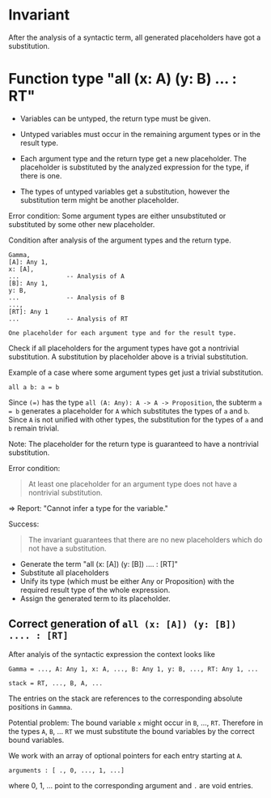 # Invariant

After the analysis of a syntactic term, all generated placeholders have got a
substitution.



# Function type "all (x: A) (y: B)  ... : RT"

- Variables can be untyped, the return type must be given.

- Untyped variables must occur in the remaining argument types or in the result
  type.

- Each argument type and the return type get a new placeholder. The placeholder
  is substituted by the analyzed expression for the type, if there is one.

- The types of untyped variables get a substitution, however the substitution
  term might be another placeholder.

Error condition: Some argument types are either unsubstituted or substituted by
some other new placeholder.


Condition after analysis of the argument types and the return type.

    Gamma,
    [A]: Any 1,
    x: [A],
    ...             -- Analysis of A
    [B]: Any 1,
    y: B,
    ...             -- Analysis of B
    ...,
    [RT]: Any 1
    ...             -- Analysis of RT

    One placeholder for each argument type and for the result type.


Check if all placeholders for the argument types have got a nontrivial
substitution. A substitution by placeholder above is a trivial substitution.


Example of a case where some argument types get just a trivial substitution.

    all a b: a = b

Since `(=)` has the type `all (A: Any): A -> A -> Proposition`, the subterm `a =
b` generates a placeholder for `A` which substitutes the types of `a` and `b`.
Since `A` is not unified with other types, the substitution for the types of `a`
and `b` remain trivial.




Note: The placeholder for the return type is guaranteed to have a nontrivial
substitution.

Error condition:

>  At least one placeholder for an argument type does not have a nontrivial
   substitution.

   => Report: "Cannot infer a type for the variable."

Success:

>   The invariant guarantees that there are no new placeholders which do not
    have a substitution.

- Generate the term "all (x: [A]) (y: [B]) .... : [RT]"
- Substitute all placeholders
- Unify its type (which must be either Any or Proposition) with the required
  result type of the whole expression.
- Assign the generated term to its placeholder.


## Correct generation of `all (x: [A]) (y: [B]) .... : [RT]`

After analyis of the syntactic expression the context looks like

    Gamma = ..., A: Any 1, x: A, ..., B: Any 1, y: B, ..., RT: Any 1, ...

    stack = RT, ..., B, A, ...

The entries on the stack are references to the corresponding absolute positions
in `Gammma`.

Potential problem: The bound variable `x` might occur in `B`, ..., `RT`.
Therefore in the types `A`, `B`, ... `RT` we must substitute the bound variables
by the correct bound variables.

We work with an array of optional pointers for each entry starting at `A`.

    arguments : [ ., 0, ..., 1, ...]

where 0, 1, ... point to the corresponding argument and `.` are void entries.
